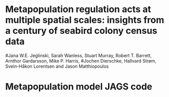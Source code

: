 # Metapopulation regulation acts at multiple spatial scales: insights from a century of seabird colony census data 

#Jana W.E. Jeglinski, Sarah Wanless, Stuart Murray, Robert T. Barrett, Arnthor Gardarsson, Mike P. Harris, 
#Jochen Dierschke, Hallvard Strøm, Svein-Håkon Lorentsen and Jason Matthiopoulos

# Metapopulation model JAGS code

